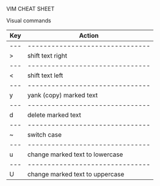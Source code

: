 VIM CHEAT SHEET

Visual commands

| Key | Action                          |
| --- | ------------------------------- |
| --- | ------------------------------- |
| >   | shift text right                |
| --- | ------------------------------- |
| <   | shift text left                 |
| --- | ------------------------------- |
| y   | yank (copy) marked text         |
| --- | ------------------------------- |
| d   | delete marked text              |
| --- | ------------------------------- |
| ~   | switch case                     |
| --- | ------------------------------- |
| u   | change marked text to lowercase |
| --- | ------------------------------- |
| U   | change marked text to uppercase |

